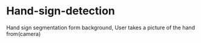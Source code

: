 # Hand-sign-detection
Hand sign segmentation form background, User takes a picture of the hand  from(camera) 
